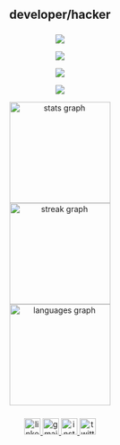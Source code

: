 
<head>
  <link rel="stylesheet" type='text/css' href="https://cdn.jsdelivr.net/gh/devicons/devicon@latest/devicon.min.css" />
  
</head>

<h2 align="center">developer/hacker</h3>

###

<div align="center">
 <p align="center">
  <a href="https://skillicons.dev">
    <img src="https://skillicons.dev/icons?i=html,css,js,bootstrap,php" />
  </a>
</p>
    
</div>
<div align="center">
 <p align="center">
  <a href="https://skillicons.dev">
    <img src="https://skillicons.dev/icons?i=tailwind,react,nodejs,express,mongodb" />
  </a>
</p>
</div>
</div>
<div align="center">
 <p align="center">
  <a href="https://skillicons.dev">
    <img src="https://skillicons.dev/icons?i=c,java,python,flask,postman" />
  </a>
</p>
</div>
<div align="center">
  <p align="center">
  <a href="https://skillicons.dev">
    <img src="https://skillicons.dev/icons?i=unity,cs,figma,ps,pr" />
  </a>
</p>
</div>

<div align="center">
  <img src="https://github-readme-stats.vercel.app/api?username=Helixjoe&hide_title=true&hide_rank=false&show_icons=true&include_all_commits=true&count_private=true&disable_animations=false&theme=codeSTACKr&locale=en&hide_border=true" height="180" alt="stats graph" /> <br>
  <img src="https://streak-stats.demolab.com?user=Helixjoe&locale=en&mode=daily&theme=codeSTACKr&hide_border=true&border_radius=5" height="180" alt="streak graph" /> <br>
  <img src="https://github-readme-stats.vercel.app/api/top-langs?username=Helixjoe&locale=en&hide_title=true&layout=compact&card_width=320&langs_count=5&theme=codeSTACKr&hide_border=true" height="180" alt="languages graph"  />
</div>

###

<div align="center">
  <a href="https://www.linkedin.com/in/joel-john-883132223/" target="_blank">
    <img src="https://img.shields.io/static/v1?message=LinkedIn&logo=linkedin&label=&color=0077B5&logoColor=white&labelColor=&style=for-the-badge" height="29" alt="linkedin logo"  />
  </a>
  <a href="joeljohn5112@gmail.com" target="_blank">
    <img src="https://img.shields.io/static/v1?message=Gmail&logo=gmail&label=&color=D14836&logoColor=white&labelColor=&style=for-the-badge" height="29" alt="gmail logo"  />
  </a>
  <a href="https://www.instagram.com/its_just_joel_john/" target="_blank">
    <img src="https://img.shields.io/static/v1?message=Instagram&logo=instagram&label=&color=E4405F&logoColor=white&labelColor=&style=for-the-badge" height="29" alt="instagram logo"  />
  </a>
  <a href="https://twitter.com/helixjoe5112" target="_blank">
    <img src="https://img.shields.io/static/v1?message=Twitter&logo=twitter&label=&color=1DA1F2&logoColor=white&labelColor=&style=for-the-badge" height="29" alt="twitter logo"  />
  </a>
</div>

